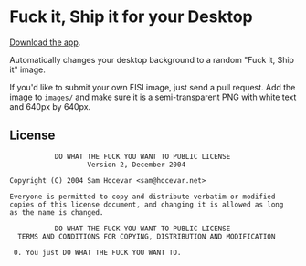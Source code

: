 Fuck it, Ship it for your Desktop
=================================

[Download the app](http://kernstore.s3.amazonaws.com/FISI.zip).

Automatically changes your desktop background to a random "Fuck it, Ship it" image.

If you'd like to submit your own FISI image, just send a pull request. Add the image to `images/` and make sure it is a semi-transparent PNG with white text and 640px by 640px.

License
-------

```
           DO WHAT THE FUCK YOU WANT TO PUBLIC LICENSE
                   Version 2, December 2004

Copyright (C) 2004 Sam Hocevar <sam@hocevar.net>

Everyone is permitted to copy and distribute verbatim or modified
copies of this license document, and changing it is allowed as long
as the name is changed.

           DO WHAT THE FUCK YOU WANT TO PUBLIC LICENSE
  TERMS AND CONDITIONS FOR COPYING, DISTRIBUTION AND MODIFICATION

 0. You just DO WHAT THE FUCK YOU WANT TO.
```
